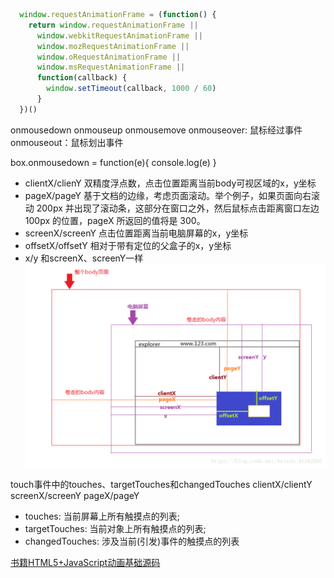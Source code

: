 
```js
  window.requestAnimationFrame = (function() {
    return window.requestAnimationFrame ||
      window.webkitRequestAnimationFrame ||
      window.mozRequestAnimationFrame ||
      window.oRequestAnimationFrame ||
      window.msRequestAnimationFrame ||
      function(callback) {
        window.setTimeout(callback, 1000 / 60)
      }
  })()
```

onmousedown
onmouseup
onmousemove
onmouseover: 鼠标经过事件
onmouseout：鼠标划出事件

box.onmousedown = function(e){
    console.log(e)
}

- clientX/clienY 双精度浮点数，点击位置距离当前body可视区域的x，y坐标
- pageX/pageY 基于文档的边缘，考虑页面滚动。举个例子，如果页面向右滚动 200px 并出现了滚动条，这部分在窗口之外，然后鼠标点击距离窗口左边 100px 的位置，pageX 所返回的值将是 300。
- screenX/screenY 点击位置距离当前电脑屏幕的x，y坐标
- offsetX/offsetY 相对于带有定位的父盒子的x，y坐标
- x/y 和screenX、screenY一样 
![如图](./images/mouseLocation.png)

touch事件中的touches、targetTouches和changedTouches   clientX/clientY screenX/screenY  pageX/pageY
- touches: 当前屏幕上所有触摸点的列表;
- targetTouches: 当前对象上所有触摸点的列表;
- changedTouches: 涉及当前(引发)事件的触摸点的列表

[书籍HTML5+JavaScript动画基础源码](https://github.com/lamberta/html5-animation)

